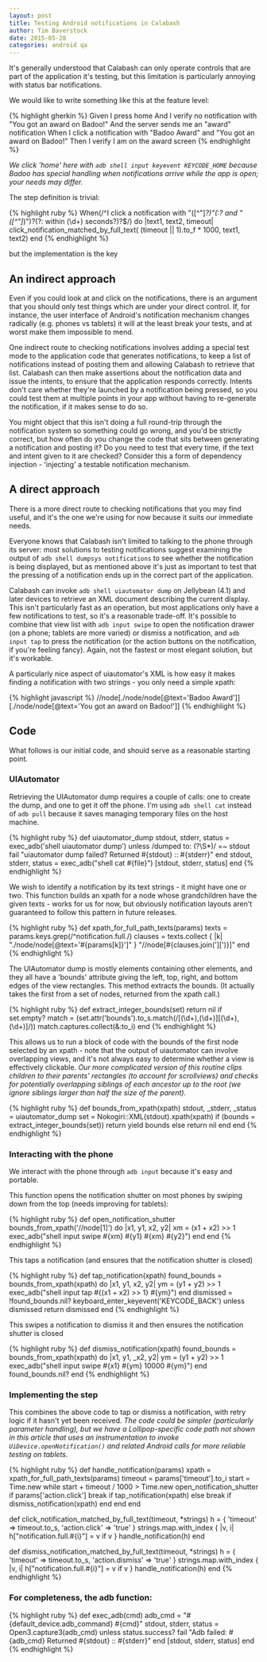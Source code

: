 ```yaml
---
layout: post
title: Testing Android notifications in Calabash
author: Tim Baverstock
date: 2015-05-28
categories: android qa
---
```


It's generally understood that Calabash can only operate controls that are part of the application it's testing, but this limitation is particularly annoying with status bar notifications. 

We would like to write something like this at the feature level:

{% highlight gherkin %}
Given I press home
And I verify no notification with "You got an award on Badoo!"
And the server sends me an "award" notification
When I click a notification with "Badoo Award" and "You got an award on Badoo!"
Then I verify I am on the award screen
{% endhighlight %}

*We click 'home' here with `adb shell input keyevent KEYCODE_HOME` because Badoo has special handling when notifications arrive while the app is open; your needs may differ.*

The step definition is trivial:

{% highlight ruby %}
When(/^I click a notification with "([^"]*?)"(:? and "([^"]*)")?(?: within (\d+) seconds?)?$/) do |text1, text2, timeout|
 click_notification_matched_by_full_text(
(timeout || 1).to_f * 1000, text1, text2)
end
{% endhighlight %}

but the implementation is the key

## An indirect approach

Even if you could look at and click on the notifications, there is an argument that you should only test things which are under your direct control. If, for instance, the user interface of Android's notification mechanism changes radically (e.g. phones vs tablets) it will at the least break your tests, and at worst make them impossible to mend.

One indirect route to checking notifications involves adding a special test mode to the application code that generates notifications, to keep a list of notifications instead of posting them and allowing Calabash to retrieve that list. Calabash can then make assertions about the notification data and issue the intents, to ensure that the application responds correctly. Intents don't care whether they're launched by a notification being pressed, so you could test them at multiple points in your app without having to re-generate the notification, if it makes sense to do so.

You might object that this isn't doing a full round-trip through the notification system so something could go wrong, and you'd be strictly correct, but how often do you change the code that sits between generating a notification and posting it? Do you need to test that every time, if the text and intent given to it are checked? Consider this a form of dependency injection - 'injecting' a testable notification mechanism.

## A direct approach

There is a more direct route to checking notifications that you may find useful, and it's the one we're using for now because it suits our immediate needs.

Everyone knows that Calabash isn't limited to talking to the phone through its server: most solutions to testing notifications suggest examining the output of `adb shell dumpsys notifications` to see whether the notification is being displayed, but as mentioned above it's just as important to test that the pressing of a notification ends up in the correct part of the application.

Calabash can invoke `adb shell uiautomator dump` on Jellybean (4.1) and later devices to retrieve an XML document describing the current display. This isn't particularly fast as an operation, but most applications only have a few notifications to test, so it's a reasonable trade-off. It's possible to combine that view list with `adb input swipe` to open the notification drawer (on a phone; tablets are more varied) or dismiss a notification, and `adb input tap` to press the notification (or the action buttons on the notification, if you're feeling fancy). Again, not the fastest or most elegant solution, but it's workable.

A particularly nice aspect of uiautomator's XML is how easy it makes finding a notification with two strings - you only need a simple xpath: 

{% highlight javascript %}
//node[./node/node[@text='Badoo Award']][./node/node[@text='You got an award on Badoo!']]
{% endhighlight %}

## Code

What follows is our initial code, and should serve as a reasonable starting point.

### UIAutomator

Retrieving the UIAutomator dump requires a couple of calls: one to create the dump, and one to get it off the phone. I'm using `adb shell cat` instead of `adb pull` because it saves managing temporary files on the host machine.

{% highlight ruby %}
def uiautomator_dump
 stdout, stderr, status = exec_adb('shell uiautomator dump')
 unless /dumped to: (?<file>\S*)/ =~ stdout
   fail "uiautomator dump failed? Returned #{stdout} :: #{stderr}"
 end
 stdout, stderr, status = exec_adb("shell cat #{file}")
 [stdout, stderr, status]
end
{% endhighlight %}

We wish to identify a notification by its text strings - it might have one or two. This function builds an xpath for a node whose grandchildren have the given texts - works for us for now, but obviously notification layouts aren't guaranteed to follow this pattern in future releases.

{% highlight ruby %}
def xpath_for_full_path_texts(params)
 texts = params.keys.grep(/^notification.full./)
 clauses = texts.collect { |k| "./node/node[@text='#{params[k]}']" }
 "//node[#{clauses.join('][')}]"
end
{% endhighlight %}

The UIAutomator dump is mostly <node> elements containing other <node> elements, and they all have a 'bounds' attribute giving the left, top, right, and bottom edges of the view rectangles. This method extracts the bounds. (It actually takes the first from a set of nodes, returned from the xpath call.)

{% highlight ruby %}
def extract_integer_bounds(set)
 return nil if set.empty?
 match = (set.attr('bounds').to_s.match(/\[(\d+),(\d+)\]\[(\d+),(\d+)\]/))
 match.captures.collect(&:to_i)
end
{% endhighlight %}

This allows us to run a block of code with the bounds of the first node selected by an xpath - note that the output of uiautomator can involve overlapping views, and it's not always easy to determine whether a view is effectively clickable. *Our more complicated version of this routine clips children to their parents' rectangles (to account for scrollviews) and checks for potentially overlapping siblings of each ancestor up to the root (we ignore siblings larger than half the size of the parent).*

{% highlight ruby %}
def bounds_from_xpath(xpath)
 stdout, _stderr, _status = uiautomator_dump
 set = Nokogiri::XML(stdout).xpath(xpath)
 if (bounds = extract_integer_bounds(set))
   return yield bounds
 else
   return nil
 end
end
{% endhighlight %}

### Interacting with the phone

We interact with the phone through `adb input` because it's easy and portable.

This function opens the notification shutter on most phones by swiping down from the top (needs improving for tablets):

{% highlight ruby %}
def open_notification_shutter
 bounds_from_xpath('//node[1]') do |x1, y1, x2, y2|
   xm = (x1 + x2) >> 1
   exec_adb("shell input swipe #{xm} #{y1} #{xm} #{y2}")
 end
end
{% endhighlight %}

This taps a notification (and ensures that the notification shutter is closed)

{% highlight ruby %}
def tap_notification(xpath)
 found_bounds = bounds_from_xpath(xpath) do |x1, y1, x2, y2|
   ym = (y1 + y2) >> 1
   exec_adb("shell input tap #{(x1 + x2) >> 1} #{ym}")
 end
 dismissed = !found_bounds.nil?
 keyboard_enter_keyevent('KEYCODE_BACK') unless dismissed
 return dismissed
end
{% endhighlight %}

This swipes a notification to dismiss it and then ensures the notification shutter is closed

{% highlight ruby %}
def dismiss_notification(xpath)
 found_bounds = bounds_from_xpath(xpath) do |x1, y1, _x2, y2|
   ym = (y1 + y2) >> 1
   exec_adb("shell input swipe #{x1} #{ym} 10000 #{ym}")
 end
 found_bounds.nil?
end
{% endhighlight %}

### Implementing the step

This combines the above code to tap or dismiss a notification, with retry logic if it hasn't yet been received. *The code could be simpler (particularly parameter handling), but we have a Lollipop-specific code path not shown in this article that uses an instrumentation to invoke `UiDevice.openNotification()` and related Android calls for more reliable testing on tablets.*

{% highlight ruby %}
def handle_notification(params)
 xpath = xpath_for_full_path_texts(params)
 timeout = params['timeout'].to_i
 start = Time.new
 while start + timeout / 1000 > Time.new
   open_notification_shutter
   if params['action.click']
     break if tap_notification(xpath)
   else
     break if dismiss_notification(xpath)
   end
 end
end

def click_notification_matched_by_full_text(timeout, *strings)
 h = { 'timeout' => timeout.to_s, 'action.click' => 'true' }
 strings.map.with_index { |v, i| h["notification.full.#{i}"] = v if v }
 handle_notification(h)
end

def dismiss_notification_matched_by_full_text(timeout, *strings)
 h = { 'timeout' => timeout.to_s, 'action.dismiss' => 'true' }
 strings.map.with_index { |v, i| h["notification.full.#{i}"] = v if v }
 handle_notification(h)
end
{% endhighlight %}

### For completeness, the adb function:

{% highlight ruby %}
def exec_adb(cmd)
 adb_cmd = "#{default_device.adb_command} #{cmd}"
 stdout, stderr, status = Open3.capture3(adb_cmd)
 unless status.success?
   fail "Adb failed: #{adb_cmd} Returned #{stdout} :: #{stderr}"
 end
 [stdout, stderr, status]
end
{% endhighlight %}


